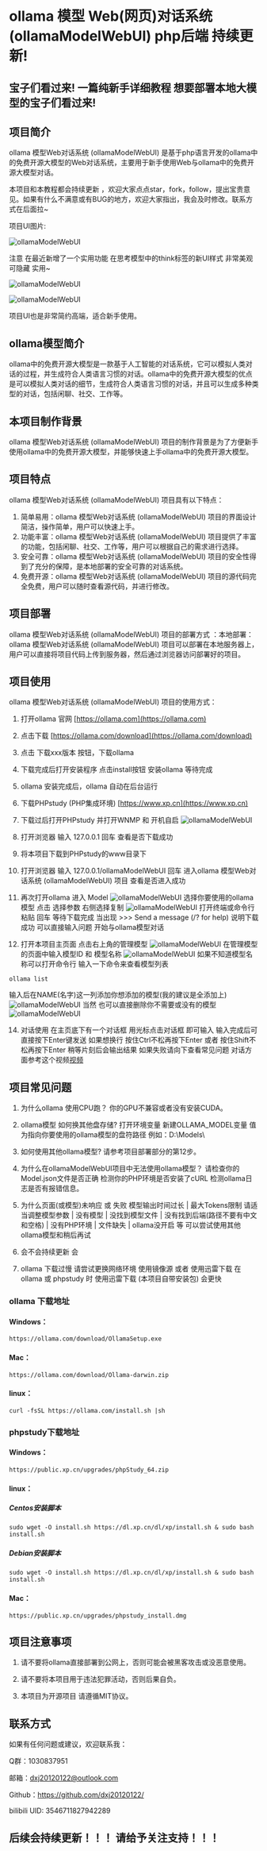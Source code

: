 # ollama 模型 Web(网页)对话系统 (ollamaModelWebUI) php后端 持续更新!

## 宝子们看过来! 一篇纯新手详细教程 想要部署本地大模型的宝子们看过来!

## 项目简介

ollama 模型Web对话系统 (ollamaModelWebUI) 是基于php语言开发的ollama中的免费开源大模型的Web对话系统，主要用于新手使用Web与ollama中的免费开源大模型对话。

本项目和本教程都会持续更新 ，欢迎大家点点star，fork，follow，提出宝贵意见。如果有什么不满意或有BUG的地方，欢迎大家指出，我会及时修改。联系方式在后面拉~

项目UI图片:

![ollamaModelWebUI](image/项目UI图片1.png)

注意 在最近新增了一个实用功能
在思考模型中的think标签的新UI样式 非常美观 可隐藏 实用~

![ollamaModelWebUI](image/非隐藏的模型思考输出截图.png)

![ollamaModelWebUI](image/隐藏的模型思考输出截图.png)

项目UI也是非常简约高端，适合新手使用。

## ollama模型简介

ollama中的免费开源大模型是一款基于人工智能的对话系统，它可以模拟人类对话的过程，并生成符合人类语言习惯的对话。ollama中的免费开源大模型的优点是可以模拟人类对话的细节，生成符合人类语言习惯的对话，并且可以生成多种类型的对话，包括闲聊、社交、工作等。

## 本项目制作背景

ollama 模型Web对话系统 (ollamaModelWebUI) 项目的制作背景是为了方便新手使用ollama中的免费开源大模型，并能够快速上手ollama中的免费开源大模型。

## 项目特点

ollama 模型Web对话系统 (ollamaModelWebUI) 项目具有以下特点：

1. 简单易用：ollama 模型Web对话系统 (ollamaModelWebUI) 项目的界面设计简洁，操作简单，用户可以快速上手。
2. 功能丰富：ollama 模型Web对话系统 (ollamaModelWebUI) 项目提供了丰富的功能，包括闲聊、社交、工作等，用户可以根据自己的需求进行选择。
3. 安全可靠：ollama 模型Web对话系统 (ollamaModelWebUI) 项目的安全性得到了充分的保障，是本地部署的安全可靠的对话系统。
4. 免费开源：ollama 模型Web对话系统 (ollamaModelWebUI) 项目的源代码完全免费，用户可以随时查看源代码，并进行修改。

## 项目部署

ollama 模型Web对话系统 (ollamaModelWebUI) 项目的部署方式 ：本地部署：ollama 模型Web对话系统 (ollamaModelWebUI) 项目可以部署在本地服务器上，用户可以直接将项目代码上传到服务器，然后通过浏览器访问部署好的项目。

## 项目使用

ollama 模型Web对话系统 (ollamaModelWebUI) 项目的使用方式：

1. 打开ollama 官网 [https://ollama.com](https://ollama.com)

2. 点击下载  [https://ollama.com/download](https://ollama.com/download)

3. 点击 下载xxx版本 按钮，下载ollama

4. 下载完成后打开安装程序 点击install按钮 安装ollama 等待完成

5. ollama 安装完成后，ollama 自动在后台运行

6. 下载PHPstudy (PHP集成环境) [https://www.xp.cn](https://www.xp.cn)

7. 下载过后打开PHPstudy 并打开WNMP 和 开机自启 ![ollamaModelWebUI](image/PHPstudy操作图片示例.png)

8. 打开浏览器 输入 127.0.0.1 回车 查看是否下载成功

10. 将本项目下载到PHPstudy的www目录下 

11. 打开浏览器 输入 127.0.0.1/ollamaModelWebUI 回车 进入ollama 模型Web对话系统 (ollamaModelWebUI) 项目 查看是否进入成功

12. 再次打开ollama 进入 Model ![ollamaModelWebUI](image/ollama%20Model%20UI.png) 选择你要使用的ollama模型 点击 选择参数 右侧选择复制 ![ollamaModelWebUI](image/ollama%20Model%20UI%20Download.png) 打开终端或命令行 粘贴 回车 等待下载完成 当出现 >>> Send a message (/? for help) 说明下载成功 可以直接输入问题 开始与ollama模型对话

13. 打开本项目主页面 点击右上角的管理模型
![ollamaModelWebUI](image/主页点击管理模型.png)
在管理模型的页面中输入模型ID 和 模型名称
![ollamaModelWebUI](image/管理模型添加模型.png)
如果不知道模型名称可以打开命令行 输入一下命令来查看模型列表
```
ollama list
```
输入后在NAME(名字)这一列添加你想添加的模型(我的建议是全添加上)
![ollamaModelWebUI](image/模型列表.png)
当然 也可以直接删除你不需要或没有的模型
![ollamaModelWebUI](image/删除模型.png)

14. 对话使用
在主页底下有一个对话框 用光标点击对话框 即可输入
输入完成后可直接按下Enter键发送
如果想换行 按住Ctrl不松再按下Enter 或者 按住Shift不松再按下Enter
稍等片刻后会输出结果 如果失败请向下查看常见问题
对话方面参考这个视频[视频](video/usephpollamaModelWebUI.mp4)

## 项目常见问题

1. 为什么ollama 使用CPU跑？
你的GPU不兼容或者没有安装CUDA。

2. ollama模型 如何换其他盘存储?
打开环境变量 新建OLLAMA_MODEL变量 值为指向你要使用的ollama模型的盘符路径 例如：D:\Models\

3. 如何使用其他ollama模型?
请参考项目部署部分的第12步。

4. 为什么在ollamaModelWebUI项目中无法使用ollama模型？
请检查你的Model.json文件是否正确 检测你的PHP环境是否安装了cURL 检测ollama日志是否有报错信息。

5. 为什么页面(或模型)未响应 或 失败
模型输出时间过长 | 最大Tokens限制 请适当调整模型参数 | 没有模型 | 没找到模型文件 | 没有找到后端(路径不要有中文和空格) | 没有PHP环境 | 文件缺失 | ollama没开启 等  可以尝试使用其他ollama模型和稍后再试

6. 会不会持续更新
会

7. ollama 下载过慢
请尝试更换网络环境 使用镜像源 或者 使用迅雷下载
在ollama 或 phpstudy 时 使用迅雷下载 (本项目自带安装包) 会更快
### ollama 下载地址
#### Windows：
```
https://ollama.com/download/OllamaSetup.exe 
```
#### Mac：
```
https://ollama.com/download/Ollama-darwin.zip 
```
#### linux：
```
curl -fsSL https://ollama.com/install.sh |sh
```


### phpstudy下载地址
#### Windows：
```
https://public.xp.cn/upgrades/phpStudy_64.zip 
```
#### linux：
##### Centos安装脚本 
```
sudo wget -O install.sh https://dl.xp.cn/dl/xp/install.sh & sudo bash install.sh
```
##### Debian安装脚本
```
sudo wget -O install.sh https://dl.xp.cn/dl/xp/install.sh & sudo bash install.sh
```
#### Mac：
```
https://public.xp.cn/upgrades/phpstudy_install.dmg
```

## 项目注意事项

1. 请不要将ollama直接部署到公网上，否则可能会被黑客攻击或没恶意使用。

2. 请不要将本项目用于违法犯罪活动，否则后果自负。

3. 本项目为开源项目 请遵循MIT协议。

## 联系方式

如果有任何问题或建议，欢迎联系我：

Q群：1030837951

邮箱：dxj20120122@outlook.com

Github：https://github.com/dxj20120122/

bilibili UID: 3546711827942289



## 后续会持续更新！！！ 请给予关注支持！！！
